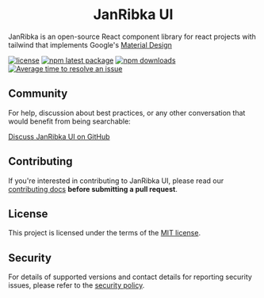 <h1 align="center">JanRibka UI</h1>

JanRibka is an open-source React component library for react projects with tailwind that implements Google's [Material Design](https://m2.material.io/design/introduction/)

[![license](https://img.shields.io/badge/license-MIT-green.svg)](https://github.com/janribkaui/material-ui-tailwind/blob/HEAD/LICENSE)
[![npm latest package](https://img.shields.io/npm/v/@janribkaui/material-ui-tailwind/latest.svg)](https://www.npmjs.com/package/@janribkaui/material-ui-tailwind)
[![npm downloads](https://img.shields.io/npm/dm/@janribkaui/material-ui-tailwind.svg)](https://www.npmjs.com/package/@janribkaui/material-ui-tailwind)
[![Average time to resolve an issue](https://isitmaintained.com/badge/resolution/janribkaui/material-ui-tailwind.svg)](https://isitmaintained.com/project/janribkaui/material-ui-tailwind 'Average time to resolve an issue')

## Community

For help, discussion about best practices, or any other conversation that would benefit from being searchable:

[Discuss JanRibka UI on GitHub](https://github.com/janribkaui/material-ui-tailwind/discussions)

## Contributing

If you're interested in contributing to JanRibka UI, please read our [contributing docs](https://github.com/janribkaui/material-ui-tailwind/blob/master/CONTRIBUTING.md) **before submitting a pull request**.

## License

This project is licensed under the terms of the [MIT license](/LICENSE).

## Security

For details of supported versions and contact details for reporting security issues, please refer to the [security policy](https://github.com/janribkaui/material-ui-tailwind/security/policy).
